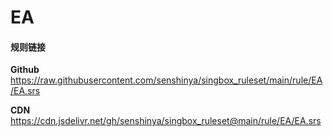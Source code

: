 # EA

#### 规则链接

**Github**
https://raw.githubusercontent.com/senshinya/singbox_ruleset/main/rule/EA/EA.srs

**CDN**
https://cdn.jsdelivr.net/gh/senshinya/singbox_ruleset@main/rule/EA/EA.srs